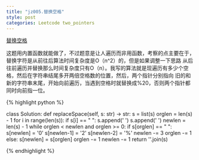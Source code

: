 ```yaml
---
title: "jz005.替换空格"
style: post
categories: Leetcode two_pointers
---
```


[替换空格](https://leetcode-cn.com/problems/ti-huan-kong-ge-lcof/)

这题用内置函数就能做了，不过题意是让人遍历而非用函数，考察的点主要在于，替换字符是从前往后算法时间复杂度是O（n^2）的，但是如果调整一下思路
从后往前遍历并替换那么时间复杂度只有O（n）。我写的算法就是现遍历有多少个空格，然后在字符串结尾多开两倍空格数的位置，然后，两个指针分别指向
旧的和新的字符串末尾，开始向前遍历，当遇到空格时就替换成%20，否则两个指针都同时向前指一位。

{% highlight python %}

class Solution:
    def replaceSpace(self, s: str) -> str:
        s = list(s)
        orglen = len(s) - 1
        for i in range(len(s)):
            if s[i] == " ":
                s.append(' ')
                s.append(' ')
        newlen = len(s) - 1
        while orglen < newlen and orglen >= 0:
            if s[orglen] == " ":
                s[newlen] = '0'
                s[newlen-1] = '2'
                s[newlen-2] = '%'
                newlen -= 3
                orglen -= 1
            else:
                s[newlen] = s[orglen]
                orglen -= 1
                newlen -= 1
        return ''.join(s)

{% endhighlight %}

